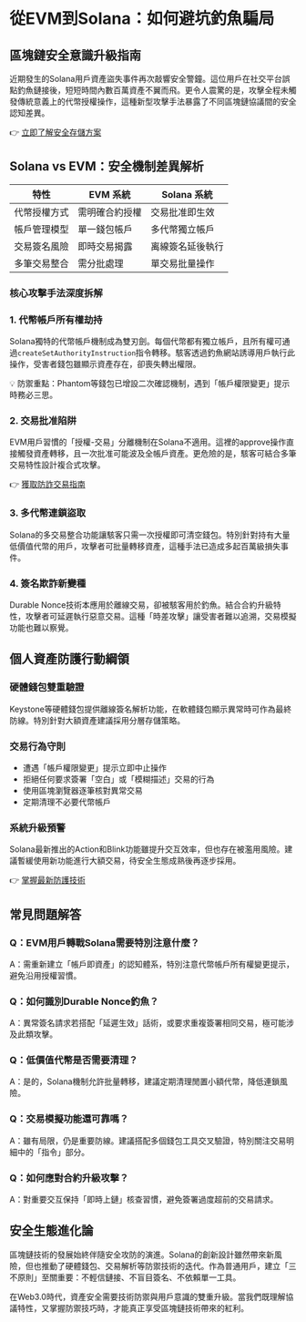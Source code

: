 # 從EVM到Solana：如何避坑釣魚騙局

## 區塊鏈安全意識升級指南

近期發生的Solana用戶資產盜失事件再次敲響安全警鐘。這位用戶在社交平台誤點釣魚鏈接後，短短時間內數百萬資產不翼而飛。更令人震驚的是，攻擊全程未觸發傳統意義上的代幣授權操作，這種新型攻擊手法暴露了不同區塊鏈協議間的安全認知差異。

👉 [立即了解安全存儲方案](https://bit.ly/okx_welcome)

## Solana vs EVM：安全機制差異解析

| 特性                | EVM 系統               | Solana 系統                  |
|---------------------|------------------------|------------------------------|
| 代幣授權方式         | 需明確合約授權         | 交易批准即生效               |
| 帳戶管理模型         | 單一錢包帳戶           | 多代幣獨立帳戶               |
| 交易簽名風險         | 即時交易揭露           | 离線簽名延後執行             |
| 多筆交易整合         | 需分批處理             | 單交易批量操作               |

### 核心攻擊手法深度拆解

### 1. 代幣帳戶所有權劫持

Solana獨特的代幣帳戶機制成為雙刃劍。每個代幣都有獨立帳戶，且所有權可通過`createSetAuthorityInstruction`指令轉移。駭客透過釣魚網站誘導用戶執行此操作，受害者錢包雖顯示資產存在，卻喪失轉出權限。

💡 防禦重點：Phantom等錢包已增設二次確認機制，遇到「帳戶權限變更」提示時務必三思。

### 2. 交易批准陷阱

EVM用戶習慣的「授權-交易」分離機制在Solana不適用。這裡的approve操作直接觸發資產轉移，且一次批准可能波及全帳戶資產。更危險的是，駭客可結合多筆交易特性設計複合式攻擊。

👉 [獲取防詐交易指南](https://bit.ly/okx_welcome)

### 3. 多代幣連鎖盜取

Solana的多交易整合功能讓駭客只需一次授權即可清空錢包。特別針對持有大量低價值代幣的用戶，攻擊者可批量轉移資產，這種手法已造成多起百萬級損失事件。

### 4. 簽名欺詐新變種

Durable Nonce技術本應用於離線交易，卻被駭客用於釣魚。結合合約升級特性，攻擊者可延遲執行惡意交易。這種「時差攻擊」讓受害者難以追溯，交易模擬功能也難以察覺。

## 個人資產防護行動綱領

### 硬體錢包雙重驗證

Keystone等硬體錢包提供離線簽名解析功能，在軟體錢包顯示異常時可作為最終防線。特別針對大額資產建議採用分層存儲策略。

### 交易行為守則

- 遭遇「帳戶權限變更」提示立即中止操作
- 拒絕任何要求簽署「空白」或「模糊描述」交易的行為
- 使用區塊瀏覽器逐筆核對異常交易
- 定期清理不必要代幣帳戶

### 系統升級預警

Solana最新推出的Action和Blink功能雖提升交互效率，但也存在被濫用風險。建議暫緩使用新功能進行大額交易，待安全生態成熟後再逐步採用。

👉 [掌握最新防護技術](https://bit.ly/okx_welcome)

## 常見問題解答

### Q：EVM用戶轉戰Solana需要特別注意什麼？
A：需重新建立「帳戶即資產」的認知體系，特別注意代幣帳戶所有權變更提示，避免沿用授權習慣。

### Q：如何識別Durable Nonce釣魚？
A：異常簽名請求若搭配「延遲生效」話術，或要求重複簽署相同交易，極可能涉及此類攻擊。

### Q：低價值代幣是否需要清理？
A：是的，Solana機制允許批量轉移，建議定期清理閒置小額代幣，降低連鎖風險。

### Q：交易模擬功能還可靠嗎？
A：雖有局限，仍是重要防線。建議搭配多個錢包工具交叉驗證，特別關注交易明細中的「指令」部分。

### Q：如何應對合約升級攻擊？
A：對重要交互保持「即時上鏈」核查習慣，避免簽署過度超前的交易請求。

## 安全生態進化論

區塊鏈技術的發展始終伴隨安全攻防的演進。Solana的創新設計雖然帶來新風險，但也推動了硬體錢包、交易解析等防禦技術的迭代。作為普通用戶，建立「三不原則」至關重要：不輕信鏈接、不盲目簽名、不依賴單一工具。

在Web3.0時代，資產安全需要技術防禦與用戶意識的雙重升級。當我們既理解協議特性，又掌握防禦技巧時，才能真正享受區塊鏈技術帶來的紅利。